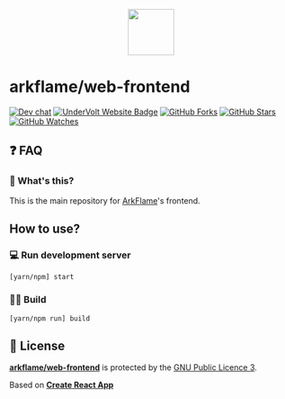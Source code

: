 <p align="center">
  <img src="https://avatars1.githubusercontent.com/u/47249069?s=280&v=4" height="82px">
</p>

# arkflame/web-frontend
[![Dev chat](https://discordapp.com/api/guilds/287770195441876992/widget.png?style=shield)](https://discord.gg/f43hmer)
[![UnderVolt Website Badge](https://img.shields.io/badge/visit%20our-website-red.svg)](https://www.arkflame.com)
[![GitHub Forks](https://img.shields.io/github/forks/arkflame/web-frontend.svg?style=social&label=Fork&maxAge=2592000)](https://github.com/arkflame/web-frontend/network)
[![GitHub Stars](https://img.shields.io/github/stars/arkflame/web-frontend.svg?style=social&label=Star&maxAge=2592000)](https://github.com/arkflame/web-frontend/stargazers)
[![GitHub Watches](https://img.shields.io/github/watchers/arkflame/web-frontend.svg?style=social&label=Watch&maxAge=2592000)](https://github.com/arkflame/web-frontend/watchers)

## ❓ FAQ
### 🤔 What's this?
This is the main repository for [ArkFlame](https://www.arkflame.com)'s frontend.

## How to use?

### 💻 Run development server
```shell
[yarn/npm] start
```
### 👷‍♂️ Build
```shell
[yarn/npm run] build
```

## 📝 License

**[arkflame/web-frontend](https://github.com/arkflame/web-frontend)** is protected by the [GNU Public Licence 3](https://opensource.org/licenses/GPL-3.0).

Based on **[Create React App](https://create-react-app.dev/)**
